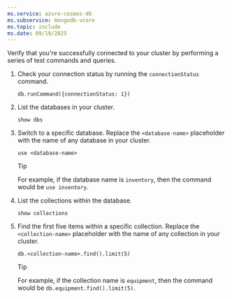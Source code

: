 ```yaml
---
ms.service: azure-cosmos-db
ms.subservice: mongodb-vcore
ms.topic: include
ms.date: 09/19/2025
---
```


Verify that you're successfully connected to your cluster by performing a series of test commands and queries.

1. Check your connection status by running the `connectionStatus` command.

    ```mongo
    db.runCommand({connectionStatus: 1})
    ```

1. List the databases in your cluster.

    ```mongo
    show dbs
    ```

1. Switch to a specific database. Replace the `<database-name>` placeholder with the name of any database in your cluster.

    ```mongo
    use <database-name>
    ```

    > [!TIP]
    > For example, if the database name is `inventory`, then the command would be `use inventory`.

1. List the collections within the database.

    ```mongo
    show collections
    ```

1. Find the first five items within a specific collection. Replace the `<collection-name>` placeholder with the name of any collection in your cluster.

    ```mongo
    db.<collection-name>.find().limit(5)
    ```

    > [!TIP]
    > For example, if the collection name is `equipment`, then the command would be `db.equipment.find().limit(5)`.
